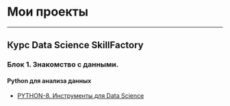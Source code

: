 # Мои проекты 
***
## Курс Data Science SkillFactory
### Блок 1. Знакомство с данными. 
#### Python для анализа данных
* [PYTHON-8. Инструменты для Data Science](https://github.com/GalaFedorova/SkillFactory2/tree/main//SF_DST/Python-8)

